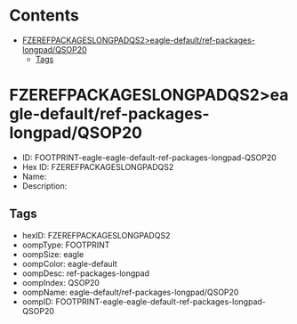 



Contents
========

* [FZEREFPACKAGESLONGPADQS2>eagle-default/ref-packages-longpad/QSOP20](#fzerefpackageslongpadqs2eagle-defaultref-packages-longpadqsop20)
	* [Tags](#tags)

# FZEREFPACKAGESLONGPADQS2>eagle-default/ref-packages-longpad/QSOP20

- ID: FOOTPRINT-eagle-eagle-default-ref-packages-longpad-QSOP20
- Hex ID: FZEREFPACKAGESLONGPADQS2
- Name: 
- Description: 

## Tags

- hexID: FZEREFPACKAGESLONGPADQS2
- oompType: FOOTPRINT
- oompSize: eagle
- oompColor: eagle-default
- oompDesc: ref-packages-longpad
- oompIndex: QSOP20
- oompName: eagle-default/ref-packages-longpad/QSOP20
- oompID: FOOTPRINT-eagle-eagle-default-ref-packages-longpad-QSOP20
